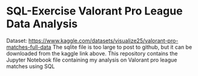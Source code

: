 # SQL-Exercise Valorant Pro League Data Analysis
Dataset: https://www.kaggle.com/datasets/visualize25/valorant-pro-matches-full-data
The sqlite file is too large to post to github, but it can be downloaded from the kaggle link above.
This repository contains the Jupyter Notebook file containing my analysis on Valorant pro league matches using SQL
